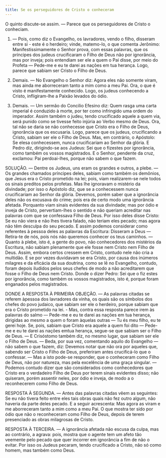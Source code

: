 ```yaml
---
title: Se os perseguidores de Cristo o conheceram
---
```


O quinto discute-se assim. — Parece que os perseguidores de Cristo o conheciam.  

1. — Pois, como diz o Evangelho, os lavradores, vendo o filho, disseram entre si - este é o herdeiro; vinde, matemo-lo, o que comenta Jerônimo: Manifestissimamente o Senhor prova, com essas palavras, que os príncipes dos judeus crucificaram o Filho de Deus não por ignorância, mas por inveja; pois entendiam ser ele a quem o Pai disse, por meio do Profeta — Pede-me e eu te darei as nações em tua herança. Logo, parece que sabiam ser Cristo o Filho de Deus.  

2. Demais. — No Evangelho o Senhor diz: Agora eles não somente viram, mas ainda me aborreceram tanto a mim como a meu Pai. Ora, o que é visto é manifestamente conhecido. Logo, os judeus conhecendo a Cristo, infligiram-lhe a Paixão levados do ódio.  

3. Demais. — Um sermão do Concilio Efesino diz: Quem rasga uma carta imperial é conduzido à morte, por ter como infringido uma ordem do imperador. Assim também o judeu, tendo crucificado aquele a quem via, será punido como se tivesse feito injúria ao Verbo mesmo de Deus. Ora, tal não se daria se não conhecesse que Cristo era o Filho de Deus, ignorância que os escusaria. Logo, parece que os judeus, crucificando a Cristo, sabiam ser ele o Filho de Deus.  Mas, em contrário, o Apóstolo: Se elesa conhecessem, nunca crucificariam ao Senhor da glória. E Pedro diz, dirigindo-se aos Judeus: Sei que o fizestes por ignorância, como também os vossos magistrados. E o Senhor, pendente da cruz, exclamou: Pai perdoai-lhes, porque não sabem o que fazem.  

SOLUÇÃO. — Dentre os Judeus, uns eram os grandes e outros, a plebe. — Os grandes chamados príncipes deles, sabiam como também os demônios, que Jesus era o Cristo prometido na lei; pois, viam realizarem-se nele todos os sinais preditos pelos profetas. Mas lhe ignoravam o mistério da divindade; por isso o Apóstolo diz, que se a conhecessem nunca crucificariam ao Senhor da glória. Devemos, porém saber que a ignorância deles não os excusava do crime; pois era de certo modo uma ignorância afetada. Porquanto viam sinais evidentes da sua divindade; mas por ódio e inveja de Cristo, pervertiam-lhes o sentido e não queriam acreditar nas palavras com que se confessava Filho de Deus. Por isso deles disse Cristo: Se eu não viera e não lhes tivera falado, não teriam eles pecado; mas agora não têm desculpa do seu pecado. E assim podemos considerar como referentes à pessoa deles as palavras da Escritura: Disseram a Deus — Retira-te de nós, pois nós não queremos conhecer os teus caminhos. — Quanto à plebe, isto é, a gente do povo, não conhecedores dos mistérios da Escritura, não sabiam plenamente que ele fosse nem Cristo nem Filho de Deus. Assim, embora certos cressem em Cristo, contudo nele não cria a multidão. E se por vezes duvidavam se era Cristo, por causa dos inúmeros milagres e da eficácia da sua doutrina, como se lê no Evangelho, contudo, foram depois iludidos pelos seus chefes de modo a não acreditarem que fosse o Filho de Deus nem Cristo. Donde o dizer Pedro: Sei que o fiz estes por ignorância, como também os vossos magistrados, isto é, porque foram enganados pelos magistrados.  

DONDE A RESPOSTA À PRIMEIRA OBJEÇÃO. — As palavras citadas se referem àpessoa dos lavradores da vinha, os quais são os símbolos dos chefes do povo judaico, que sabiam ser ele o herdeiro, porque sabiam que era o Cristo prometido na lei. - Mas, contra essa resposta parece irem às palavras do salmo — Pede-me e eu te darei as nações em tua herança, dirigidas ao mesmo a quem o foram àquelas outras — Tu és meu filho, eu te gerei hoje. Se, pois, sabiam que Cristo era aquele a quem foi dito — Pede-me e eu te darei as nações emtua herança, segue-se que sabiam ser o Filho de Deus. — E Crisóstomo também diz, no mesmo lugar, que sabiam ser ele o Filho de Deus. — Beda, por sua vez, comentando aquilo do Evangelho — não sabem o que fazem, diz: Devemos notar que não ora por aqueles que, sabendo ser Cristo o Filho de Deus, preferiram antes crucificá-lo que o confessar. — Mas a isto pode-se responder, que o conheceram como Filho de Deus, não por natureza, mas pela excelência de uma graça singular. — Podemos contudo dizer que são considerados como conhecedores que Cristo era o verdadeiro Filho de Deus por terem sinais evidentes disso; não quiseram, porém assentir neles, por ódio e inveja, de modo a o reconhecerem como Filho de Deus.  

RESPOSTA À SEGUNDA. — Antes das palavras citadas vêem as seguintes: Se eu não tivera feito entre eles tais obras quais não fez outro algum, não haveria da parte deles pecado. E a seguir acrescenta: Mas agora as viram e me aborreceram tanto a mim como a meu Pai. O que mostra ter sido por ódio que não o reconheceram como Filho de Deus, depois de terem presenciado as obras milagrosas de Cristo.  

RESPOSTA À TERCEIRA. — A ignorância afetada não escusa da culpa, mas ao contrário, a agrava: pois, mostra que o agente tem um afeto tão veemente pelo pecado que quer incorrer em ignorância a fim de não o evitar. Por isso os Judeus pecaram, tendo crucificado a Cristo, não só como homem, mas também como Deus.